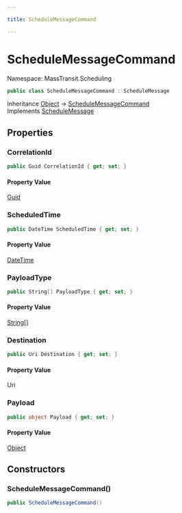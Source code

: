 ```yaml
---

title: ScheduleMessageCommand

---
```


# ScheduleMessageCommand

Namespace: MassTransit.Scheduling

```csharp
public class ScheduleMessageCommand : ScheduleMessage
```

Inheritance [Object](https://learn.microsoft.com/en-us/dotnet/api/system.object) → [ScheduleMessageCommand](../masstransit-scheduling/schedulemessagecommand)<br/>
Implements [ScheduleMessage](../../masstransit-abstractions/masstransit-scheduling/schedulemessage)

## Properties

### **CorrelationId**

```csharp
public Guid CorrelationId { get; set; }
```

#### Property Value

[Guid](https://learn.microsoft.com/en-us/dotnet/api/system.guid)<br/>

### **ScheduledTime**

```csharp
public DateTime ScheduledTime { get; set; }
```

#### Property Value

[DateTime](https://learn.microsoft.com/en-us/dotnet/api/system.datetime)<br/>

### **PayloadType**

```csharp
public String[] PayloadType { get; set; }
```

#### Property Value

[String[]](https://learn.microsoft.com/en-us/dotnet/api/system.string)<br/>

### **Destination**

```csharp
public Uri Destination { get; set; }
```

#### Property Value

Uri<br/>

### **Payload**

```csharp
public object Payload { get; set; }
```

#### Property Value

[Object](https://learn.microsoft.com/en-us/dotnet/api/system.object)<br/>

## Constructors

### **ScheduleMessageCommand()**

```csharp
public ScheduleMessageCommand()
```
